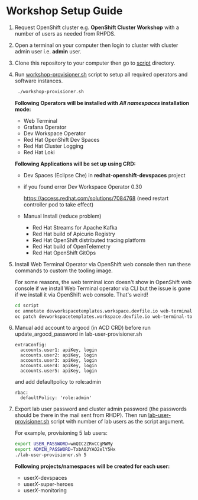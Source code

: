 # Workshop Setup Guide

1. Request OpenShift cluster e.g. **OpenShift Cluster Workshop** with a number of users as needed from RHPDS.

2. Open a terminal on your computer then login to cluster with cluster admin user i.e. **admin** user.

3. Clone this repository to your computer then go to [script](script/) directory.

4. Run [workshop-provisioner.sh](script/workshop-provisioner.sh) script to setup all required operators and software instances.

   ```sh
    ./workshop-provisioner.sh
   ```

   **Following Operators will be installed with *All namespaces* installation mode:**

   * Web Terminal
   * Grafana Operator
   * Dev Workspace Operator 
   * Red Hat OpenShift Dev Spaces
   * Red Hat Cluster Logging
   * Red Hat Loki

   **Following Applications will be set up using CRD:**

   * Dev Spaces (Eclipse Che) in **redhat-openshift-devspaces** project

   - if you found error Dev Workspace Operator 0.30  

      https://access.redhat.com/solutions/7084768 (need restart controller pod to take effect)

   - Manual Install (reduce problem)

      - Red Hat Streams for Apache Kafka
      - Red Hat build of Apicurio Registry
      - Red Hat OpenShift distributed tracing platform
      - Red Hat build of OpenTelemetry
      - Red Hat OpenShift GitOps

5. Install Web Terminal Operator via OpenShift web console then run these commands to custom the tooling image.

   For some reasons, the web terminal icon doesn't show in OpenShift web console if we install Web Terminal operator via CLI but the issue is gone if we install it via OpenShift web console. That's weird!

   ```sh
   cd script
   oc annotate devworkspacetemplates.workspace.devfile.io web-terminal-tooling 'web-terminal.redhat.com/unmanaged-state=true' -n openshift-operators
   oc patch devworkspacetemplates.workspace.devfile.io web-terminal-tooling --type=merge --patch-file=../manifest/web-terminal-tooling.json -n openshift-operators
   ```

6. Manual add account to argocd (in ACD CRD) before run update_argocd_password in lab-user-provisioner.sh
   
   ```
   extraConfig:
     accounts.user1: apiKey, login
     accounts.user2: apiKey, login
     accounts.user3: apiKey, login
     accounts.user4: apiKey, login
     accounts.user5: apiKey, login
    ```
   
   and add defaultpolicy to role:admin 

   ```
   rbac:
     defaultPolicy: 'role:admin'
   ```



7. Export lab user password and cluster admin password (the passwords should be there in the mail sent from RHDP). Then run [lab-user-provisioner.sh](script/lab-user-provisioner.sh) script with number of lab users as the script argument.

   For example, provisioning 5 lab users:

   ```sh
   export USER_PASSWORD=wmQIC2ZRvCCgMWMy
   export ADMIN_PASSWORD=TxbA0JYAO2elY5Hx
   ./lab-user-provisioner.sh 5
   ```

   **Following projects/namespaces will be created for each user:**
   * user*X*-devspaces
   * user*X*-super-heroes
   * user*X*-monitoring
